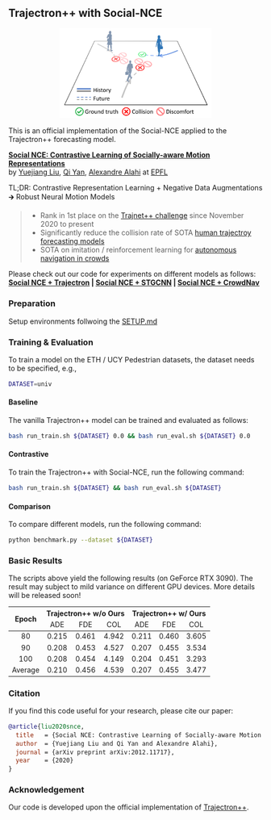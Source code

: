 ## Trajectron++ with Social-NCE

<p align="center">
  <img src="docs/illustration.png" width="300">
</p>

This is an official implementation of the Social-NCE applied to the Trajectron++ forecasting model.

**[Social NCE: Contrastive Learning of Socially-aware Motion Representations](https://arxiv.org/abs/2012.11717)**
<br>by
<a href="https://sites.google.com/view/yuejiangliu/">Yuejiang Liu</a>,
<a href="https://qiyan98.github.io/">Qi Yan</a>,
<a href="https://people.epfl.ch/alexandre.alahi/?lang=en/">Alexandre Alahi</a> at
<a href="https://www.epfl.ch/labs/vita/">EPFL</a>
<br>

TL;DR: Contrastive Representation Learning + Negative Data Augmentations &#129138; Robust Neural Motion Models
> * Rank in 1st place on the [Trajnet++ challenge](https://www.aicrowd.com/challenges/trajnet-a-trajectory-forecasting-challenge/leaderboards) since November 2020 to present
> * Significantly reduce the collision rate of SOTA [human trajectroy forecasting models](https://github.com/StanfordASL/Trajectron-plus-plus)
> * SOTA on imitation / reinforcement learning for [autonomous navigation in crowds](https://github.com/vita-epfl/CrowdNav)

Please check out our code for experiments on different models as follows:  
**[Social NCE + Trajectron](https://github.com/YuejiangLIU/social-nce-trajectron-plus-plus)  |  [Social NCE + STGCNN](https://github.com/qiyan98/social-nce-stgcnn)  |  [Social NCE + CrowdNav](https://github.com/vita-epfl/social-nce-crowdnav)**

### Preparation

Setup environments follwoing the [SETUP.md](docs/SETUP.md)

### Training & Evaluation ###

To train a model on the ETH / UCY Pedestrian datasets, the dataset needs to be specified, e.g.,
```bash
DATASET=univ
```

#### Baseline ####

The vanilla Trajectron++ model can be trained and evaluated as follows: 
```bash
bash run_train.sh ${DATASET} 0.0 && bash run_eval.sh ${DATASET} 0.0
```

#### Contrastive ####

To train the Trajectron++ with Social-NCE, run the following command:
```bash
bash run_train.sh ${DATASET} && bash run_eval.sh ${DATASET}
```

#### Comparison ####

To compare different models, run the following command:
```bash
python benchmark.py --dataset ${DATASET}
```

### Basic Results ###

The scripts above yield the following results (on GeForce RTX 3090). The result may subject to mild variance on different GPU devices. More details will be released soon!

<table>
<!-- START TABLE -->
<!-- TABLE HEADER -->
<thead>
  <tr>
    <th rowspan="2">Epoch</th>
    <th colspan="3">Trajectron++ w/o Ours</th>
    <th colspan="3">Trajectron++ w/ Ours</th>
  </tr>
  <tr>
    <td align="center">ADE</td>
    <td align="center">FDE</td>
    <td align="center">COL</td>
    <td align="center">ADE</td>
    <td align="center">FDE</td>
    <td align="center">COL</td>
  </tr>
</thead>
<!-- TABLE BODY -->
<tbody>
  <tr>
    <td align="center">80</td>
    <td align="center">0.215</td>
    <td align="center">0.461</td>
    <td align="center">4.942</td>
    <td align="center">0.211</td>
    <td align="center">0.460</td>
    <td align="center">3.605</td>
  </tr>
  <tr>
    <td align="center">90</td>
    <td align="center">0.208</td>
    <td align="center">0.453</td>
    <td align="center">4.527</td>
    <td align="center">0.207</td>
    <td align="center">0.455</td>
    <td align="center">3.534</td>
  </tr>
  <tr>
    <td align="center">100</td>
    <td align="center">0.208</td>
    <td align="center">0.454</td>
    <td align="center">4.149</td>
    <td align="center">0.204</td>
    <td align="center">0.451</td>
    <td align="center">3.293</td>
  </tr>
  <tr>
    <td align="center">Average</td>
    <td align="center">0.210</td>
    <td align="center">0.456</td>
    <td align="center">4.539</td>
    <td align="center">0.207</td>
    <td align="center">0.455</td>
    <td align="center">3.477</td>
  </tr>  
</tbody>
</table>

### Citation

If you find this code useful for your research, please cite our paper:

```bibtex
@article{liu2020snce,
  title   = {Social NCE: Contrastive Learning of Socially-aware Motion Representations},
  author  = {Yuejiang Liu and Qi Yan and Alexandre Alahi},
  journal = {arXiv preprint arXiv:2012.11717},
  year    = {2020}
}
```

### Acknowledgement

Our code is developed upon the official implementation of [Trajectron++](https://github.com/StanfordASL/Trajectron-plus-plus).